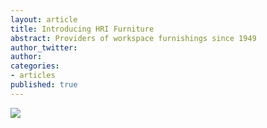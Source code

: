 ```yaml
---
layout: article
title: Introducing HRI Furniture
abstract: Providers of workspace furnishings since 1949
author_twitter: 
author: 
categories:
- articles
published: true
---
```



![](http://prose.io/images/screenshots/edit.png)